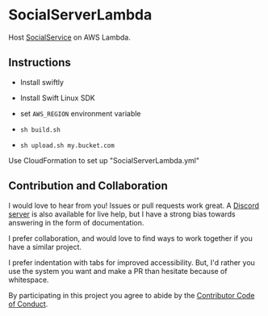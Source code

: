 # SocialServerLambda

Host [SocialService](https://github.com/mattmassicotte/SocialService) on AWS Lambda.

## Instructions

- Install swiftly
- Install Swift Linux SDK

- set `AWS_REGION` environment variable
- `sh build.sh`
- `sh upload.sh my.bucket.com`

Use CloudFormation to set up "SocialServerLambda.yml"

## Contribution and Collaboration

I would love to hear from you! Issues or pull requests work great. A [Discord server][discord] is also available for live help, but I have a strong bias towards answering in the form of documentation.

I prefer collaboration, and would love to find ways to work together if you have a similar project.

I prefer indentation with tabs for improved accessibility. But, I'd rather you use the system you want and make a PR than hesitate because of whitespace.

By participating in this project you agree to abide by the [Contributor Code of Conduct](CODE_OF_CONDUCT.md).

[matrix]: https://matrix.to/#/%23chimehq%3Amatrix.org
[matrix badge]: https://img.shields.io/matrix/chimehq%3Amatrix.org?label=Matrix
[discord]: https://discord.gg/esFpX6sErJ

